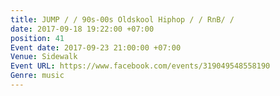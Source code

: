 ```yaml
---
title: JUMP / / 90s-00s Oldskool Hiphop / / RnB/ /
date: 2017-09-18 19:22:00 +07:00
position: 41
Event date: 2017-09-23 21:00:00 +07:00
Venue: Sidewalk
Event URL: https://www.facebook.com/events/319049548558190
Genre: music
---
```


